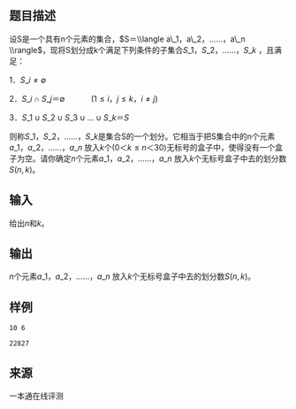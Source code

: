 ## 题目描述

设S是一个具有n个元素的集合，$S＝\\langle a\_1，a\_2，……，a\_n \\rangle$，现将S划分成k个满足下列条件的子集合$S\_1，S\_2，……，S\_k$ ，且满足：

1．$S\_i ≠ ∅$

2．$S\_i ∩ S\_j ＝ ∅$            ($1≤i，j≤k，i≠j$)

3．$S\_1 ∪ S\_2 ∪ S\_3 ∪ … ∪ S\_k ＝ S$

则称$S\_1，S\_2，……，S\_k$是集合S的一个划分。它相当于把S集合中的n个元素$a\_1 ，a\_2，……，a\_n$ 放入$k$个($0＜k≤n＜30$)无标号的盒子中，使得没有一个盒子为空。请你确定$n$个元素$a\_1 ，a\_2 ，……，a\_n$ 放入$k$个无标号盒子中去的划分数$S(n,k)$。

## 输入

给出$n$和$k$。

## 输出

$n$个元素$a\_1 ，a\_2 ，……，a\_n$ 放入$k$个无标号盒子中去的划分数$S(n,k)$。

## 样例

```input1
10 6
```

```output1
22827
```


 ## 来源

 一本通在线评测 
